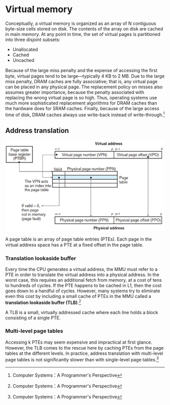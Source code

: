 # Virtual memory
Conceptually, a virtual memory is organized as an array of N contiguous byte-size cells stored on disk. The contents of the array on disk are cached in main memory. At any point in time, the set of virtual pages is partitioned into three disjoint subsets:
- Unallocated
- Cached
- Uncached

Because of the large miss penalty and the expense of accessing the ﬁrst byte, virtual pages tend to be large—typically 4 KB to 2 MB. Due to the large miss penalty, DRAM caches are fully associative; that is, any virtual page can be placed in any physical page. The replacement policy on misses also assumes greater importance, because the penalty associated with replacing the wrong virtual page is so high. Thus, operating systems use much more sophisticated replacement algorithms for DRAM caches than the hardware does for SRAM caches. Finally, because of the large access time of disk, DRAM caches always use write-back instead of write-through.[^csapp]

## Address translation
![](images/AddressTranslation.png)

A page table is an array of page table entries (PTEs). Each page in the virtual address space has a PTE at a ﬁxed offset in the page table.

### Translation lookaside buffer
Every time the CPU generates a virtual address, the MMU must refer to a PTE in order to translate the virtual address into a physical address. In the worst case, this requires an additional fetch from memory, at a cost of tens to hundreds of cycles. If the PTE happens to be cached in L1, then the cost goes down to a handful of cycles. However, many systems try to eliminate even this cost by including a small cache of PTEs in the MMU called a **translation lookaside buffer (TLB)**.[^csapp]

A TLB is a small, virtually addressed cache where each line holds a block consisting of a single PTE.

### Multi-level page tables
Accessing k PTEs may seem expensive and impractical at ﬁrst glance. However, the TLB comes to the rescue here by caching PTEs from the page tables at the different levels. In practice, address translation with multi-level page tables is not signiﬁcantly slower than with single-level page tables.[^csapp]


[^csapp]: Computer Systems：A Programmer's Perspective